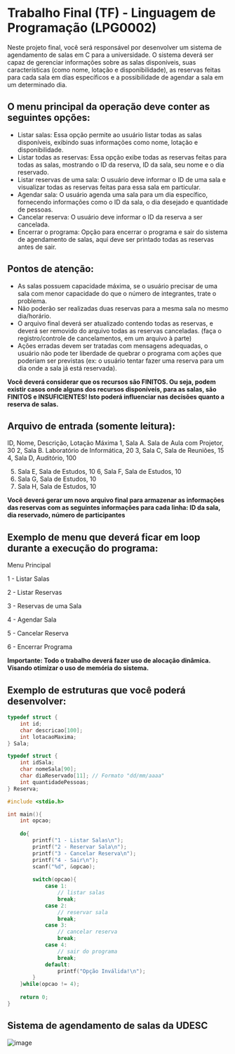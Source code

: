 # Trabalho Final (TF) - Linguagem de Programação (LPG0002)

Neste projeto final, você será responsável por desenvolver um sistema de agendamento de salas em C para a universidade.
O sistema deverá ser capaz de gerenciar informações sobre as salas disponíveis, suas características (como nome, lotação
e disponibilidade), as reservas feitas para cada sala em dias específicos e a possibilidade de agendar a sala em um
determinado dia.

## O menu principal da operação deve conter as seguintes opções:

- Listar salas: Essa opção permite ao usuário listar todas as salas disponíveis, exibindo suas informações como nome,
  lotação e disponibilidade.
- Listar todas as reservas: Essa opção exibe todas as reservas feitas para todas as salas, mostrando o ID da reserva, ID
  da sala, seu nome e o dia reservado.
- Listar reservas de uma sala: O usuário deve informar o ID de uma sala e visualizar todas as reservas feitas para essa
  sala em particular.
- Agendar sala: O usuário agenda uma sala para um dia específico, fornecendo informações como o ID da sala, o dia
  desejado e quantidade de pessoas.
- Cancelar reserva: O usuário deve informar o ID da reserva a ser cancelada.
- Encerrar o programa: Opção para encerrar o programa e sair do sistema de agendamento de salas, aqui deve ser printado
  todas as reservas antes de sair.

## Pontos de atenção:

- As salas possuem capacidade máxima, se o usuário precisar de uma sala com menor capacidade do que o número de
  integrantes, trate o problema.
- Não poderão ser realizadas duas reservas para a mesma sala no mesmo dia/horário.
- O arquivo final deverá ser atualizado contendo todas as reservas, e deverá ser removido do arquivo todas as reservas
  canceladas. (faça o registro/controle de cancelamentos, em um arquivo à parte)
- Ações erradas devem ser tratadas com mensagens adequadas, o usuário não pode ter liberdade de quebrar o programa com
  ações que poderiam ser previstas (ex: o usuário tentar fazer uma reserva para um dia onde a sala já está reservada).

**Você deverá considerar que os recursos são FINITOS. Ou seja, podem existir casos onde alguns dos recursos disponíveis,
para as salas, são FINITOS e INSUFICIENTES! Isto poderá influenciar nas decisões quanto a reserva de salas.**

## Arquivo de entrada (somente leitura):

ID, Nome, Descrição, Lotação Máxima
1, Sala A. Sala de Aula com Projetor, 30
2, Sala B. Laboratório de Informática, 20
3, Sala C, Sala de Reuniões, 15
4, Sala D, Auditório, 100

5. Sala E, Sala de Estudos, 10
   6, Sala F, Sala de Estudos, 10
7. Sala G, Sala de Estudos, 10
8. Sala H, Sala de Estudos, 10

**Você deverá gerar um novo arquivo final para armazenar as informações das reservas com as seguintes informações para
cada linha:
ID da sala, dia reservado, número de participantes**

## Exemplo de menu que deverá ficar em loop durante a execução do programa:

Menu Principal

1 - Listar Salas

2 - Listar Reservas

3 - Reservas de uma Sala

4 - Agendar Sala

5 - Cancelar Reserva

6 - Encerrar Programa

**Importante: Todo o trabalho deverá fazer uso de alocação dinâmica. Visando otimizar o uso de memória do sistema.**

## Exemplo de estruturas que você poderá desenvolver:

```c
typedef struct {
    int id;
    char descricao[100];
    int lotacaoMaxima;
} Sala;

typedef struct {
    int idSala;
    char nomeSala[90];
    char diaReservado[11]; // Formato "dd/mm/aaaa"
    int quantidadePessoas;
} Reserva;

#include <stdio.h>

int main(){
    int opcao;
    
    do{
        printf("1 - Listar Salas\n");
        printf("2 - Reservar Sala\n");
        printf("3 - Cancelar Reserva\n");
        printf("4 - Sair\n");
        scanf("%d", &opcao);
        
        switch(opcao){
            case 1:
                // listar salas
                break;
            case 2:
                // reservar sala
                break;
            case 3:
                // cancelar reserva
                break;
            case 4:
                // sair do programa
                break;
            default:
                printf("Opção Inválida!\n");
        }
    }while(opcao != 4);
    
    return 0;
}
```

## Sistema de agendamento de salas da UDESC

![image](https://github.com/guilhermeytalo/TF-LPG/assets/25457238/4b0a6a99-e556-4d46-a595-5c1f3a5a6b3c)

